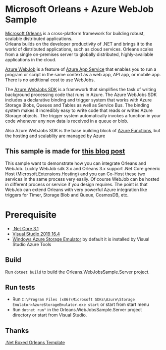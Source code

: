 # Microsoft Orleans + Azure WebJob Sample

[Microsoft Orleans](https://github.com/dotnet/orleans) is a cross-platform framework for building robust, scalable distributed applications.  
Orleans builds on the developer productivity of .NET and brings it to the world of distributed applications, such as cloud services. Orleans scales from a single on-premises server to globally distributed, highly-available applications in the cloud.

[Azure WebJob](https://docs.microsoft.com/en-us/azure/app-service/webjobs-create) is a feature of [Azure App Service](https://azure.microsoft.com/en-us/services/app-service/) that enables you to run a program or script in the same context as a web app, API app, or mobile app. There is no additional cost to use WebJobs.

The [Azure WebJobs SDK](https://github.com/Azure/azure-webjobs-sdk) is a framework that simplifies the task of writing background processing code that runs in Azure. The Azure WebJobs SDK includes a declarative binding and trigger system that works with Azure Storage Blobs, Queues and Tables as well as Service Bus. The binding system makes it incredibly easy to write code that reads or writes Azure Storage objects. The trigger system automatically invokes a function in your code whenever any new data is received in a queue or blob.

Also Azure WebJobs SDK is the base building block of [Azure Functions](https://docs.microsoft.com/en-us/azure/azure-functions/functions-overview), but the hosting and scalablity are managed by Azure

## This sample is made for [this blog post]()

This sample want to demonstrate how you can integrate Orleans and WebJob. Luckly WebJob sdk 3.x and Orleans 3.x support .Net Core generic Host (Microsoft.Extensions.Hosting) and you can Co-Host these two services in the same process very easily. Of course WebJob can be hosted in different process or service if you design requires.
The point is that WebJob can extend Orleans with very powerful Azure integration like triggers for Timer, Storage Blob and Queue, CosmosDB, etc.


# Prerequisite

- [.Net Core 3.1](https://www.microsoft.com/net/download/dotnet-core/3.1)
- [Visual Studio 2019 16.4](https://visualstudio.microsoft.com/)
- [Windows Azure Storage Emulator](https://docs.microsoft.com/hu-hu/azure/storage/common/storage-use-emulator) by default it is installed by Visual Studio Azure Tools

## Build

Run `dotnet build` to build the Orleans.WebJobsSample.Server project.

## Run tests

- Run  `C:\Program Files (x86)\Microsoft SDKs\Azure\Storage Emulator>AzureStorageEmulator.exe start` or start from start menu
- Run `dotnet run"` in the Orleans.WebJobsSample.Server project directory or start from Visual Studio.

## Thanks

[.Net Boxed Orleans Template](https://github.com/Dotnet-Boxed/Templates)
